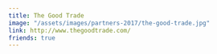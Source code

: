 ```yaml
---
title: The Good Trade
image: "/assets/images/partners-2017/the-good-trade.jpg"
link: http://www.thegoodtrade.com/
friends: true
---
```



